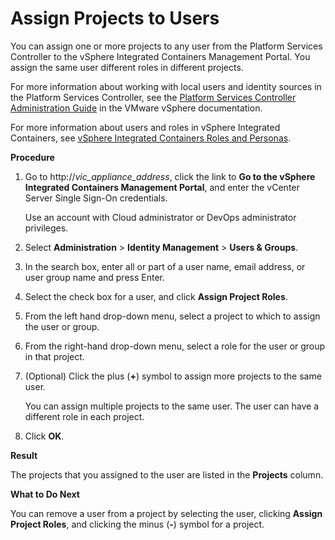 # Assign Projects to Users #

You can assign one or more projects to any user from the Platform Services Controller to the vSphere Integrated Containers Management Portal. You assign the same user different roles in different projects.  

For more information about working with local users and identity sources in the Platform Services Controller, see the [Platform Services Controller Administration Guide](https://docs.vmware.com/en/VMware-vSphere/6.7/com.vmware.psc.doc/GUID-9451A5B4-5747-42C1-8A82-83AFCC1F2861.html "Platform Services Controller Administration Guide") in the VMware vSphere documentation.

For more information about users and roles in vSphere Integrated Containers, see [vSphere Integrated Containers Roles and Personas](../vic_overview/roles_and_personas.md).

**Procedure**

1. Go to http://<i>vic_appliance_address</i>, click the link to **Go to the vSphere Integrated Containers Management Portal**, and enter the vCenter Server Single Sign-On credentials.

    Use an account with Cloud administrator or DevOps administrator privileges.
2. Select **Administration** > **Identity Management** > **Users & Groups**.
4. In the search box, enter all or part of a user name, email address, or user group name and press Enter.
5. Select the check box for a user, and click **Assign Project Roles**.
6. From the left hand drop-down menu, select a project to which to assign the user or group.   
7. From the right-hand drop-down menu, select a role for the user or group in that project. 
8. (Optional) Click the plus (**+**) symbol to assign more projects to the same user.

    You can assign multiple projects to the same user. The user can have a different role in each project.

9. Click **OK**. 

**Result**

The projects that you assigned to the user are listed in the **Projects** column. 

**What to Do Next**

You can remove a user from a project by selecting the user, clicking **Assign Project Roles**, and clicking the minus (**-**) symbol for a project.

